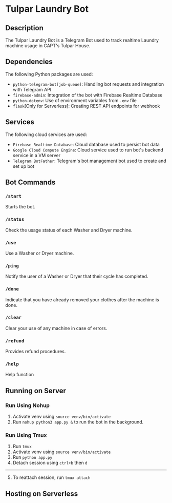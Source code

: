 # Tulpar Laundry Bot
## Description
The Tulpar Laundry Bot is a Telegram Bot used to track realtime Laundry machine usage in CAPT's Tulpar House.

## Dependencies
The following Python packages are used:
* `python-telegram-bot[job-queue]`: Handling bot requests and integration with Telegram API
* `firebase-admin`: Integration of the bot with Firebase Realtime Database
* `python-dotenv`: Use of environment variables from `.env` file
* `flask`[Only for Serverless]: Creating REST API endpoints for webhook

## Services
The following cloud services are used:
* `Firebase Realtime Database`: Cloud database used to persist bot data
* `Google Cloud Compute Engine`: Cloud service used to run bot's backend service in a VM server
* `Telegram BotFather`: Telegram's bot management bot used to create and set up bot

## Bot Commands

### `/start`
Starts the bot.

### `/status`
Check the usage status of each Washer and Dryer machine.

### `/use`
Use a Washer or Dryer machine.

### `/ping`
Notify the user of a Washer or Dryer that their cycle has completed.

### `/done`
Indicate that you have already removed your clothes after the machine is done.

### `/clear`
Clear your use of any machine in case of errors.

### `/refund`
Provides refund procedures.

### `/help`
Help function

## Running on Server

### Run Using Nohup
1. Activate venv using `source venv/bin/activate`
2. Run `nohup python3 app.py &` to run the bot in the background.

### Run Using Tmux
1. Run `tmux`
2. Activate venv using `source venv/bin/activate`
3. Run `python app.py`
4. Detach session using `ctrl+b` then `d`
---
5. To reattach session, run `tmux attach`

## Hosting on Serverless
